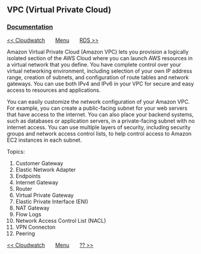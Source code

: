 ## VPC (Virtual Private Cloud)

### [Documentation](https://docs.aws.amazon.com/vpc/latest/adminguide/Introduction.html)

[<< Cloudwatch](/page/aws_architect/007_cloudwatch)
&nbsp;&nbsp;&nbsp;&nbsp;&nbsp;
[Menu](/page/aws_architect)
&nbsp;&nbsp;&nbsp;&nbsp;&nbsp;
[RDS >>](/page/aws_architect/009_rds)


Amazon Virtual Private Cloud (Amazon VPC) lets you provision a logically isolated section of the AWS Cloud where you can launch AWS resources in a virtual network that you define. You have complete control over your virtual networking environment, including selection of your own IP address range, creation of subnets, and configuration of route tables and network gateways. You can use both IPv4 and IPv6 in your VPC for secure and easy access to resources and applications.  

You can easily customize the network configuration of your Amazon VPC. For example, you can create a public-facing subnet for your web servers that have access to the internet. You can also place your backend systems, such as databases or application servers, in a private-facing subnet with no internet access. You can use multiple layers of security, including security groups and network access control lists, to help control access to Amazon EC2 instances in each subnet.

Topics:

1. Customer Gateway
2. Elastic Network Adapter 
3. Endpoints
4. Internet Gateway
5. Router
6. Virtual Private Gateway
7. Elastic Private Interface (ENI)
8. NAT Gateway
9. Flow Logs
10. Network Access Control List (NACL)
11. VPN Connecton
12. Peering



[<< Cloudwatch](/page/aws_architect/007_cloudwatch)
&nbsp;&nbsp;&nbsp;&nbsp;&nbsp;
[Menu](/page/aws_architect)
&nbsp;&nbsp;&nbsp;&nbsp;&nbsp;
[?? >>](/page/aws_architect/008_vpc)